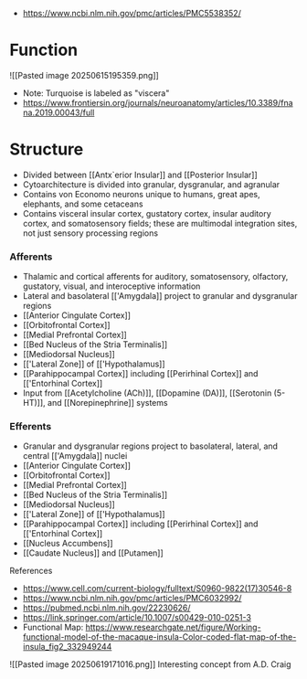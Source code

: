 - https://www.ncbi.nlm.nih.gov/pmc/articles/PMC5538352/
# Function
![[Pasted image 20250615195359.png]]
- Note: Turquoise is labeled as "viscera"
- https://www.frontiersin.org/journals/neuroanatomy/articles/10.3389/fnana.2019.00043/full 
# Structure
- Divided between [[Antx`erior Insular]] and [[Posterior Insular]]
- Cytoarchitecture is divided into granular, dysgranular, and agranular
- Contains von Economo neurons unique to humans, great apes, elephants, and some cetaceans
- Contains visceral insular cortex, gustatory cortex, insular auditory cortex, and somatosensory fields; these are multimodal integration sites, not just sensory processing regions

### Afferents
- Thalamic and cortical afferents for auditory, somatosensory, olfactory, gustatory, visual, and interoceptive information
- Lateral and basolateral [['Amygdala]] project to granular and dysgranular regions
- [[Anterior Cingulate Cortex]]
- [[Orbitofrontal Cortex]]
- [[Medial Prefrontal Cortex]]
- [[Bed Nucleus of the Stria Terminalis]]
- [[Mediodorsal Nucleus]]
- [['Lateral Zone]] of [['Hypothalamus]]
- [[Parahippocampal Cortex]] including [[Perirhinal Cortex]] and [['Entorhinal Cortex]]
- Input from [[Acetylcholine (ACh)]], [[Dopamine (DA)]], [[Serotonin (5-HT)]], and [[Norepinephrine]] systems

### Efferents
- Granular and dysgranular regions project to basolateral, lateral, and central [['Amygdala]] nuclei
- [[Anterior Cingulate Cortex]]
- [[Orbitofrontal Cortex]]
- [[Medial Prefrontal Cortex]]
- [[Bed Nucleus of the Stria Terminalis]]
- [[Mediodorsal Nucleus]]
- [['Lateral Zone]] of [['Hypothalamus]]
- [[Parahippocampal Cortex]] including [[Perirhinal Cortex]] and [['Entorhinal Cortex]]
- [[Nucleus Accumbens]]
- [[Caudate Nucleus]] and [[Putamen]]

References
- https://www.cell.com/current-biology/fulltext/S0960-9822(17)30546-8
- https://www.ncbi.nlm.nih.gov/pmc/articles/PMC6032992/
- https://pubmed.ncbi.nlm.nih.gov/22230626/
- https://link.springer.com/article/10.1007/s00429-010-0251-3
- Functional Map: https://www.researchgate.net/figure/Working-functional-model-of-the-macaque-insula-Color-coded-flat-map-of-the-insula_fig2_332949244

![[Pasted image 20250619171016.png]]
Interesting concept from A.D. Craig